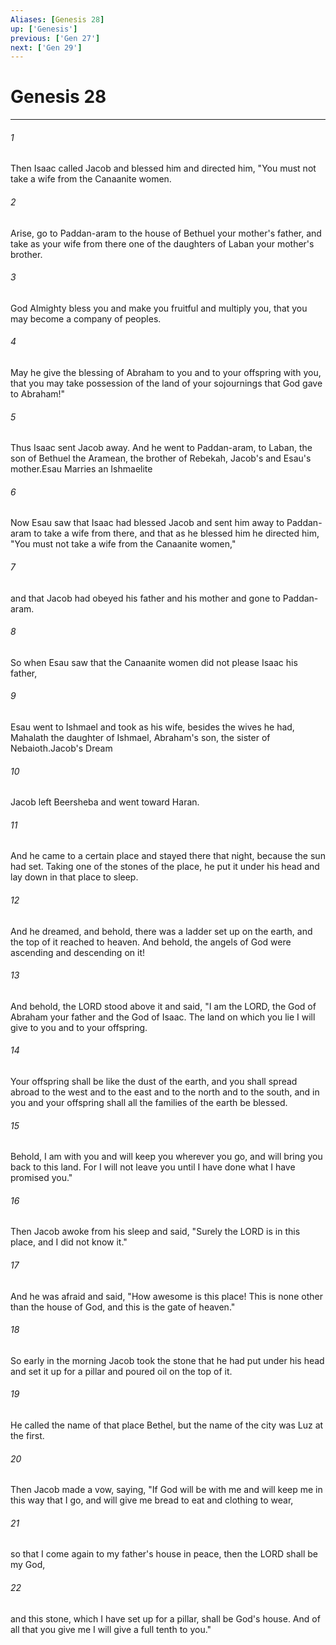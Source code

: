 ```yaml
---
Aliases: [Genesis 28]
up: ['Genesis']
previous: ['Gen 27']
next: ['Gen 29']
---
```

# Genesis 28
***



###### 1 
Then Isaac called Jacob and blessed him and directed him, "You must not take a wife from the Canaanite women. 

###### 2 
Arise, go to Paddan-aram to the house of Bethuel your mother's father, and take as your wife from there one of the daughters of Laban your mother's brother. 

###### 3 
God Almighty bless you and make you fruitful and multiply you, that you may become a company of peoples. 

###### 4 
May he give the blessing of Abraham to you and to your offspring with you, that you may take possession of the land of your sojournings that God gave to Abraham!" 

###### 5 
Thus Isaac sent Jacob away. And he went to Paddan-aram, to Laban, the son of Bethuel the Aramean, the brother of Rebekah, Jacob's and Esau's mother.Esau Marries an Ishmaelite 

###### 6 
Now Esau saw that Isaac had blessed Jacob and sent him away to Paddan-aram to take a wife from there, and that as he blessed him he directed him, "You must not take a wife from the Canaanite women," 

###### 7 
and that Jacob had obeyed his father and his mother and gone to Paddan-aram. 

###### 8 
So when Esau saw that the Canaanite women did not please Isaac his father, 

###### 9 
Esau went to Ishmael and took as his wife, besides the wives he had, Mahalath the daughter of Ishmael, Abraham's son, the sister of Nebaioth.Jacob's Dream 

###### 10 
Jacob left Beersheba and went toward Haran. 

###### 11 
And he came to a certain place and stayed there that night, because the sun had set. Taking one of the stones of the place, he put it under his head and lay down in that place to sleep. 

###### 12 
And he dreamed, and behold, there was a ladder set up on the earth, and the top of it reached to heaven. And behold, the angels of God were ascending and descending on it! 

###### 13 
And behold, the LORD stood above it and said, "I am the LORD, the God of Abraham your father and the God of Isaac. The land on which you lie I will give to you and to your offspring. 

###### 14 
Your offspring shall be like the dust of the earth, and you shall spread abroad to the west and to the east and to the north and to the south, and in you and your offspring shall all the families of the earth be blessed. 

###### 15 
Behold, I am with you and will keep you wherever you go, and will bring you back to this land. For I will not leave you until I have done what I have promised you." 

###### 16 
Then Jacob awoke from his sleep and said, "Surely the LORD is in this place, and I did not know it." 

###### 17 
And he was afraid and said, "How awesome is this place! This is none other than the house of God, and this is the gate of heaven." 

###### 18 
So early in the morning Jacob took the stone that he had put under his head and set it up for a pillar and poured oil on the top of it. 

###### 19 
He called the name of that place Bethel, but the name of the city was Luz at the first. 

###### 20 
Then Jacob made a vow, saying, "If God will be with me and will keep me in this way that I go, and will give me bread to eat and clothing to wear, 

###### 21 
so that I come again to my father's house in peace, then the LORD shall be my God, 

###### 22 
and this stone, which I have set up for a pillar, shall be God's house. And of all that you give me I will give a full tenth to you."
